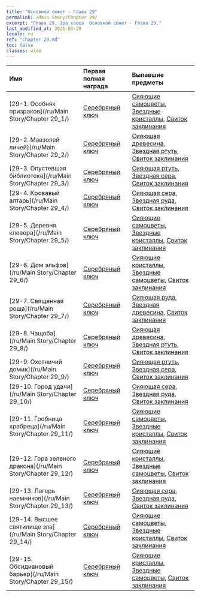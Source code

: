 ```yaml
---
title: "Основной сюжет - Глава 29"
permalink: /Main Story/Chapter 29/
excerpt: "Глава 29. Эра хаоса  Основной сюжет - Глава 29."
last_modified_at: 2021-03-29
locale: ru
ref: "Chapter 29.md"
toc: false
classes: wide
---
```


  | Имя |  Первая полная награда | Выпавшие предметы |
  |:------------|:------------|:------------| 
  | [29-1. Особняк призраков](/ru/Main Story/Chapter 29_1/) | [Серебряный ключ](/ru/Items/con_693/) | [Сияющие самоцветы](/ru/Items/mat_100/), [Звездные кристаллы](/ru/Items/mat_94/), [Свиток заклинания](/ru/Items/con_694/) |
  | [29-2. Мавзолей личей](/ru/Main Story/Chapter 29_2/) | [Серебряный ключ](/ru/Items/con_693/) | [Сияющая древесина](/ru/Items/mat_97/), [Звездная ртуть](/ru/Items/mat_91/), [Свиток заклинания](/ru/Items/con_694/) |
  | [29-3. Опустевшая библиотека](/ru/Main Story/Chapter 29_3/) | [Серебряный ключ](/ru/Items/con_693/) | [Сияющая ртуть](/ru/Items/mat_98/), [Звездная сера](/ru/Items/mat_92/), [Свиток заклинания](/ru/Items/con_694/) |
  | [29-4. Кровавый алтарь](/ru/Main Story/Chapter 29_4/) | [Серебряный ключ](/ru/Items/con_693/) | [Сияющая сера](/ru/Items/mat_99/), [Звездная руда](/ru/Items/mat_89/), [Свиток заклинания](/ru/Items/con_694/) |
  | [29-5. Деревня клевера](/ru/Main Story/Chapter 29_5/) | [Серебряный ключ](/ru/Items/con_693/) | [Сияющие самоцветы](/ru/Items/mat_100/), [Звездные кристаллы](/ru/Items/mat_94/), [Свиток заклинания](/ru/Items/con_694/) |
  | [29-6. Дом эльфов](/ru/Main Story/Chapter 29_6/) | [Серебряный ключ](/ru/Items/con_693/) | [Сияющие кристаллы](/ru/Items/mat_101/), [Звездные самоцветы](/ru/Items/mat_93/), [Свиток заклинания](/ru/Items/con_694/) |
  | [29-7. Священная роща](/ru/Main Story/Chapter 29_7/) | [Серебряный ключ](/ru/Items/con_693/) | [Сияющая руда](/ru/Items/mat_96/), [Звездная древесина](/ru/Items/mat_90/), [Свиток заклинания](/ru/Items/con_694/) |
  | [29-8. Чащоба](/ru/Main Story/Chapter 29_8/) | [Серебряный ключ](/ru/Items/con_693/) | [Сияющая древесина](/ru/Items/mat_97/), [Звездная ртуть](/ru/Items/mat_91/), [Свиток заклинания](/ru/Items/con_694/) |
  | [29-9. Охотничий домик](/ru/Main Story/Chapter 29_9/) | [Серебряный ключ](/ru/Items/con_693/) | [Сияющая ртуть](/ru/Items/mat_98/), [Звездная сера](/ru/Items/mat_92/), [Свиток заклинания](/ru/Items/con_694/) |
  | [29-10. Город удачи](/ru/Main Story/Chapter 29_10/) | [Серебряный ключ](/ru/Items/con_693/) | [Сияющая сера](/ru/Items/mat_99/), [Звездная руда](/ru/Items/mat_89/), [Свиток заклинания](/ru/Items/con_694/) |
  | [29-11. Гробница храбреца](/ru/Main Story/Chapter 29_11/) | [Серебряный ключ](/ru/Items/con_693/) | [Сияющие самоцветы](/ru/Items/mat_100/), [Звездные кристаллы](/ru/Items/mat_94/), [Свиток заклинания](/ru/Items/con_694/) |
  | [29-12. Гора зеленого дракона](/ru/Main Story/Chapter 29_12/) | [Серебряный ключ](/ru/Items/con_693/) | [Сияющие кристаллы](/ru/Items/mat_101/), [Звездные самоцветы](/ru/Items/mat_93/), [Свиток заклинания](/ru/Items/con_694/) |
  | [29-13. Лагерь наемников](/ru/Main Story/Chapter 29_13/) | [Серебряный ключ](/ru/Items/con_693/) | [Сияющая сера](/ru/Items/mat_99/), [Звездная руда](/ru/Items/mat_89/), [Свиток заклинания](/ru/Items/con_694/) |
  | [29-14. Высшее святилище зла](/ru/Main Story/Chapter 29_14/) | [Серебряный ключ](/ru/Items/con_693/) | [Сияющие самоцветы](/ru/Items/mat_100/), [Звездные кристаллы](/ru/Items/mat_94/), [Свиток заклинания](/ru/Items/con_694/) |
  | [29-15. Обсидиановый барьер](/ru/Main Story/Chapter 29_15/) | [Серебряный ключ](/ru/Items/con_693/) | [Сияющие кристаллы](/ru/Items/mat_101/), [Звездные самоцветы](/ru/Items/mat_93/), [Свиток заклинания](/ru/Items/con_694/) |
